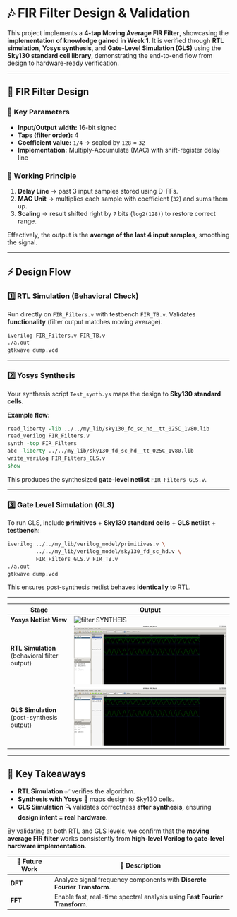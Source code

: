 
# 🎶 FIR Filter Design & Validation

This project implements a **4-tap Moving Average FIR Filter**, showcasing the **implementation of knowledge gained in Week 1**. It is verified through **RTL simulation**, **Yosys synthesis**, and **Gate-Level Simulation (GLS)** using the **Sky130 standard cell library**, demonstrating the end-to-end flow from design to hardware-ready verification.

---

## 🧮 FIR Filter Design

### 🔹 Key Parameters

* **Input/Output width:** 16-bit signed
* **Taps (filter order):** 4
* **Coefficient value:** `1/4` → scaled by `128` = `32`
* **Implementation:** Multiply-Accumulate (MAC) with shift-register delay line

### 🔹 Working Principle

1. **Delay Line** → past 3 input samples stored using D-FFs.
2. **MAC Unit** → multiplies each sample with coefficient (`32`) and sums them up.
3. **Scaling** → result shifted right by `7` bits (`log2(128)`) to restore correct range.

Effectively, the output is the **average of the last 4 input samples**, smoothing the signal.

---

## ⚡ Design Flow

### 1️⃣ RTL Simulation (Behavioral Check)

Run directly on `FIR_Filters.v` with testbench `FIR_TB.v`.
Validates **functionality** (filter output matches moving average).

```sh
iverilog FIR_Filters.v FIR_TB.v
./a.out
gtkwave dump.vcd
```

---

### 2️⃣ Yosys Synthesis

Your synthesis script `Test_synth.ys` maps the design to **Sky130 standard cells**.

**Example flow:**

```tcl
read_liberty -lib ../../my_lib/sky130_fd_sc_hd__tt_025C_1v80.lib
read_verilog FIR_Filters.v
synth -top FIR_Filters
abc -liberty ../../my_lib/sky130_fd_sc_hd__tt_025C_1v80.lib
write_verilog FIR_Filters_GLS.v
show
```

This produces the synthesized **gate-level netlist** `FIR_Filters_GLS.v`.

---

### 3️⃣ Gate Level Simulation (GLS)

To run GLS, include **primitives** + **Sky130 standard cells** + **GLS netlist** + **testbench**:

```sh
iverilog ../../my_lib/verilog_model/primitives.v \
         ../../my_lib/verilog_model/sky130_fd_sc_hd.v \
         FIR_Filters_GLS.v FIR_TB.v
./a.out
gtkwave dump.vcd
```

This ensures post-synthesis netlist behaves **identically** to RTL.

---



| Stage                                         | Output                                                                       |
| --------------------------------------------- | ---------------------------------------------------------------------------- |
| **Yosys Netlist View**                        | ![filter SYNTHEIS](week1/Project/src/FIR_Filters_GLS_show.png)               |
| **RTL Simulation** (behavioral filter output) | ![iverilog simulation](week1/Images/Applied_filter.png)                      |
| **GLS Simulation** (post-synthesis output)    | ![ater syntheeis iverislo g simualtio ](week1/Images/Applied_filter_GLS.png) |

---

## 🚀 Key Takeaways

* **RTL Simulation** ✅ verifies the algorithm.
* **Synthesis with Yosys** 🔧 maps design to Sky130 cells.
* **GLS Simulation** 🔍 validates correctness **after synthesis**, ensuring **design intent = real hardware**.

By validating at both RTL and GLS levels, we confirm that the **moving average FIR filter** works consistently from **high-level Verilog to gate-level hardware implementation**.


| 🔮 Future Work | 🚀 Description                                                             |
| -------------- | -------------------------------------------------------------------------- |
| **DFT**        | Analyze signal frequency components with **Discrete Fourier Transform**.   |
| **FFT**        | Enable fast, real-time spectral analysis using **Fast Fourier Transform**. |


